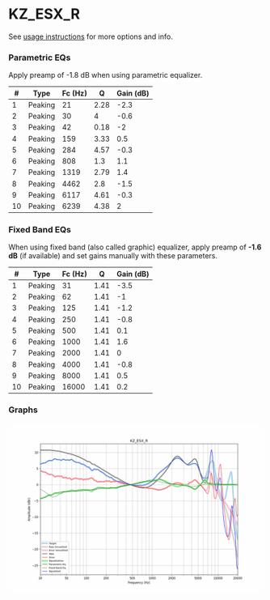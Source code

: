 # KZ_ESX_R
See [usage instructions](https://github.com/jaakkopasanen/AutoEq#usage) for more options and info.

### Parametric EQs
Apply preamp of -1.8 dB when using parametric equalizer.

|   # | Type    |   Fc (Hz) |    Q |   Gain (dB) |
|-----|---------|-----------|------|-------------|
|   1 | Peaking |        21 | 2.28 |        -2.3 |
|   2 | Peaking |        30 | 4    |        -0.6 |
|   3 | Peaking |        42 | 0.18 |        -2   |
|   4 | Peaking |       159 | 3.33 |         0.5 |
|   5 | Peaking |       284 | 4.57 |        -0.3 |
|   6 | Peaking |       808 | 1.3  |         1.1 |
|   7 | Peaking |      1319 | 2.79 |         1.4 |
|   8 | Peaking |      4462 | 2.8  |        -1.5 |
|   9 | Peaking |      6117 | 4.61 |        -0.3 |
|  10 | Peaking |      6239 | 4.38 |         2   |

### Fixed Band EQs
When using fixed band (also called graphic) equalizer, apply preamp of **-1.6 dB** (if available) and set gains manually with these parameters.

|   # | Type    |   Fc (Hz) |    Q |   Gain (dB) |
|-----|---------|-----------|------|-------------|
|   1 | Peaking |        31 | 1.41 |        -3.5 |
|   2 | Peaking |        62 | 1.41 |        -1   |
|   3 | Peaking |       125 | 1.41 |        -1.2 |
|   4 | Peaking |       250 | 1.41 |        -0.8 |
|   5 | Peaking |       500 | 1.41 |         0.1 |
|   6 | Peaking |      1000 | 1.41 |         1.6 |
|   7 | Peaking |      2000 | 1.41 |         0   |
|   8 | Peaking |      4000 | 1.41 |        -0.8 |
|   9 | Peaking |      8000 | 1.41 |         0.5 |
|  10 | Peaking |     16000 | 1.41 |         0.2 |

### Graphs
![](./KZ_ESX_R.png)
